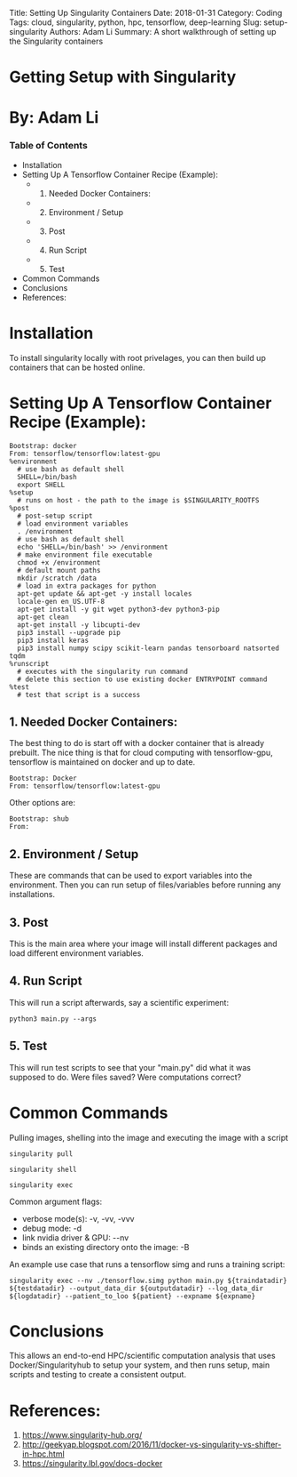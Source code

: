 Title: Setting Up Singularity Containers
Date: 2018-01-31
Category: Coding
Tags: cloud, singularity, python, hpc, tensorflow, deep-learning
Slug: setup-singularity
Authors: Adam Li
Summary: A short walkthrough of setting up the Singularity containers

# Getting Setup with Singularity
# By: Adam Li
### Table of Contents
<!-- MarkdownTOC -->

- Installation
- Setting Up A Tensorflow Container Recipe \(Example\):
  - 1. Needed Docker Containers:
  - 2. Environment / Setup
  - 3. Post
  - 4. Run Script
  - 5. Test
- Common Commands
- Conclusions
- References:

<!-- /MarkdownTOC -->

# Installation
To install singularity locally with root privelages, you can then build up containers that can be hosted online.

# Setting Up A Tensorflow Container Recipe (Example):

    Bootstrap: docker
    From: tensorflow/tensorflow:latest-gpu
    %environment
      # use bash as default shell
      SHELL=/bin/bash
      export SHELL
    %setup
      # runs on host - the path to the image is $SINGULARITY_ROOTFS
    %post
      # post-setup script
      # load environment variables
      . /environment
      # use bash as default shell
      echo 'SHELL=/bin/bash' >> /environment
      # make environment file executable
      chmod +x /environment
      # default mount paths
      mkdir /scratch /data 
      # load in extra packages for python
      apt-get update && apt-get -y install locales
      locale-gen en_US.UTF-8
      apt-get install -y git wget python3-dev python3-pip
      apt-get clean
      apt-get install -y libcupti-dev
      pip3 install --upgrade pip
      pip3 install keras
      pip3 install numpy scipy scikit-learn pandas tensorboard natsorted tqdm
    %runscript
      # executes with the singularity run command
      # delete this section to use existing docker ENTRYPOINT command
    %test
      # test that script is a success

## 1. Needed Docker Containers:
The best thing to do is start off with a docker container that is already prebuilt. The nice thing is that for cloud computing with tensorflow-gpu, tensorflow is maintained on docker and up to date. 

    Bootstrap: Docker
    From: tensorflow/tensorflow:latest-gpu

Other options are:

    Bootstrap: shub
    From:

## 2. Environment / Setup
These are commands that can be used to export variables into the environment. Then you can run setup of files/variables before running any installations.

## 3. Post
This is the main area where your image will install different packages and load different environment variables.

## 4. Run Script
This will run a script afterwards, say a scientific experiment:
  
    python3 main.py --args

## 5. Test
This will run test scripts to see that your "main.py" did what it was supposed to do. Were files saved? Were computations correct?

# Common Commands
Pulling images, shelling into the image and executing the image with a script

    singularity pull

    singularity shell

    singularity exec 

Common argument flags:
* verbose mode(s): -v, -vv, -vvv
* debug mode: -d 
* link nvidia driver & GPU: --nv
* binds an existing directory onto the image: -B

An example use case that runs a tensorflow simg and runs a training script:

    singularity exec --nv ./tensorflow.simg python main.py ${traindatadir} ${testdatadir} --output_data_dir ${outputdatadir} --log_data_dir ${logdatadir} --patient_to_loo ${patient} --expname ${expname}


# Conclusions
This allows an end-to-end HPC/scientific computation analysis that uses Docker/Singularityhub to setup your system, and then runs setup, main scripts and testing to create a consistent output.

# References:
1. https://www.singularity-hub.org/
2. http://geekyap.blogspot.com/2016/11/docker-vs-singularity-vs-shifter-in-hpc.html
3. https://singularity.lbl.gov/docs-docker
